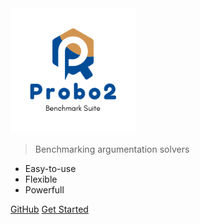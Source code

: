 <!-- _coverpage.md -->

<img src="_media/probo2_logo.png" alt="drawing" width="200"/>

> Benchmarking argumentation solvers
- Easy-to-use
- Flexible
- Powerfull

[GitHub](https://github.com/docsifyjs/docsify/)
[Get Started](#test)
